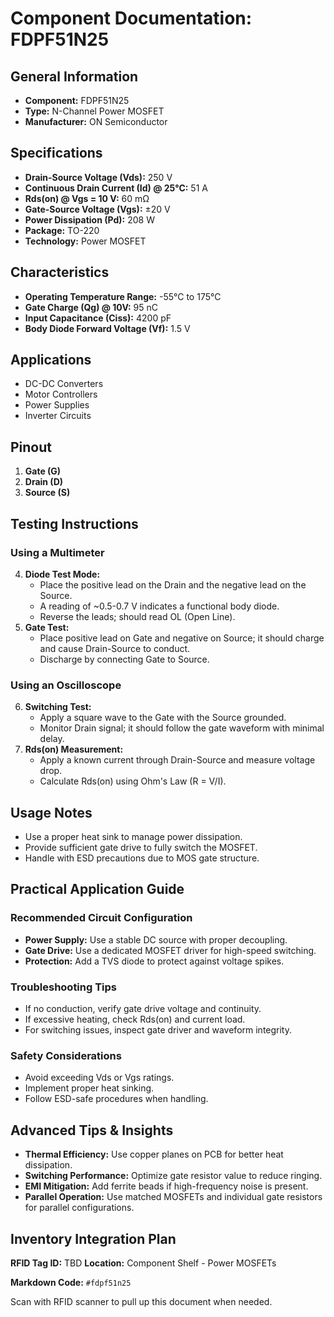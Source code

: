 # Component Documentation: FDPF51N25

## General Information

- **Component:** FDPF51N25
- **Type:** N-Channel Power MOSFET
- **Manufacturer:** ON Semiconductor

## Specifications

- **Drain-Source Voltage (Vds):** 250 V
- **Continuous Drain Current (Id) @ 25°C:** 51 A
- **Rds(on) @ Vgs = 10 V:** 60 mΩ
- **Gate-Source Voltage (Vgs):** ±20 V
- **Power Dissipation (Pd):** 208 W
- **Package:** TO-220
- **Technology:** Power MOSFET

## Characteristics

- **Operating Temperature Range:** -55°C to 175°C
- **Gate Charge (Qg) @ 10V:** 95 nC
- **Input Capacitance (Ciss):** 4200 pF
- **Body Diode Forward Voltage (Vf):** 1.5 V

## Applications

- DC-DC Converters
- Motor Controllers
- Power Supplies
- Inverter Circuits

## Pinout

1. **Gate (G)**
2. **Drain (D)**
3. **Source (S)**

## Testing Instructions

### Using a Multimeter

4. **Diode Test Mode:**
    - Place the positive lead on the Drain and the negative lead on the Source.
    - A reading of ~0.5-0.7 V indicates a functional body diode.
    - Reverse the leads; should read OL (Open Line).
5. **Gate Test:**
    - Place positive lead on Gate and negative on Source; it should charge and cause Drain-Source to conduct.
    - Discharge by connecting Gate to Source.

### Using an Oscilloscope

6. **Switching Test:**
    - Apply a square wave to the Gate with the Source grounded.
    - Monitor Drain signal; it should follow the gate waveform with minimal delay.
7. **Rds(on) Measurement:**
    - Apply a known current through Drain-Source and measure voltage drop.
    - Calculate Rds(on) using Ohm's Law (R = V/I).

## Usage Notes

- Use a proper heat sink to manage power dissipation.
- Provide sufficient gate drive to fully switch the MOSFET.
- Handle with ESD precautions due to MOS gate structure.

## Practical Application Guide

### Recommended Circuit Configuration

- **Power Supply:** Use a stable DC source with proper decoupling.
- **Gate Drive:** Use a dedicated MOSFET driver for high-speed switching.
- **Protection:** Add a TVS diode to protect against voltage spikes.

### Troubleshooting Tips

- If no conduction, verify gate drive voltage and continuity.
- If excessive heating, check Rds(on) and current load.
- For switching issues, inspect gate driver and waveform integrity.

### Safety Considerations

- Avoid exceeding Vds or Vgs ratings.
- Implement proper heat sinking.
- Follow ESD-safe procedures when handling.

## Advanced Tips & Insights

- **Thermal Efficiency:** Use copper planes on PCB for better heat dissipation.
- **Switching Performance:** Optimize gate resistor value to reduce ringing.
- **EMI Mitigation:** Add ferrite beads if high-frequency noise is present.
- **Parallel Operation:** Use matched MOSFETs and individual gate resistors for parallel configurations.

## Inventory Integration Plan

**RFID Tag ID:** TBD **Location:** Component Shelf - Power MOSFETs

**Markdown Code:** `#fdpf51n25`

Scan with RFID scanner to pull up this document when needed.